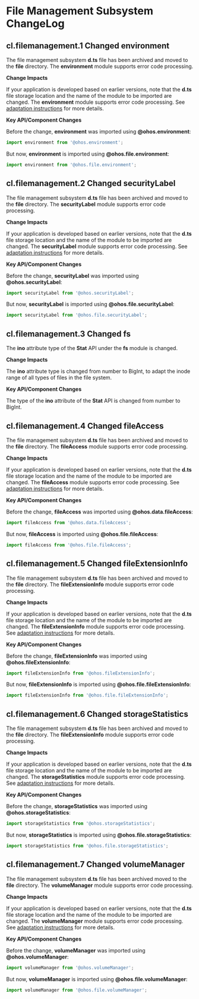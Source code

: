 # File Management Subsystem ChangeLog

## cl.filemanagement.1 Changed environment

The file management subsystem **d.ts** file has been archived and moved to the **file** directory. The **environment** module supports error code processing.

**Change Impacts**

If your application is developed based on earlier versions, note that the **d.ts** file storage location and the name of the module to be imported are changed. The **environment** module supports error code processing. See [adaptation instructions](../OpenHarmony_3.2.8.1/changelogs-filemanagement.md) for more details.

**Key API/Component Changes**

Before the change, **environment** was imported using **@ohos.environment**:

```js
import environment from '@ohos.environment';
```

But now, **environment** is imported using **@ohos.file.environment**:

```js
import environment from '@ohos.file.environment';
```

## cl.filemanagement.2 Changed securityLabel

The file management subsystem **d.ts** file has been archived and moved to the **file** directory. The **securityLabel** module supports error code processing.

**Change Impacts**

If your application is developed based on earlier versions, note that the **d.ts** file storage location and the name of the module to be imported are changed. The **securityLabel** module supports error code processing. See [adaptation instructions](../OpenHarmony_3.2.8.1/changelogs-filemanagement.md) for more details.

**Key API/Component Changes**

Before the change, **securityLabel** was imported using **@ohos.securityLabel**:

```js
import securityLabel from '@ohos.securityLabel';
```

But now, **securityLabel** is imported using **@ohos.file.securityLabel**:

```js
import securityLabel from '@ohos.file.securityLabel';
```

## cl.filemanagement.3 Changed fs

The **ino** attribute type of the **Stat** API under the **fs** module is changed.

**Change Impacts**

The **ino** attribute type is changed from number to BigInt, to adapt the inode range of all types of files in the file system.

**Key API/Component Changes**

The type of the **ino** attribute of the **Stat** API is changed from number to BigInt.

## cl.filemanagement.4 Changed fileAccess

The file management subsystem **d.ts** file has been archived and moved to the **file** directory. The **fileAccess** module supports error code processing.

**Change Impacts**

If your application is developed based on earlier versions, note that the **d.ts** file storage location and the name of the module to be imported are changed. The **fileAccess** module supports error code processing. See [adaptation instructions](../OpenHarmony_3.2.8.1/changelogs-filemanagement.md) for more details.

**Key API/Component Changes**

Before the change, **fileAccess** was imported using **@ohos.data.fileAccess**:

```js
import fileAccess from '@ohos.data.fileAccess';
```

But now, **fileAccess** is imported using **@ohos.file.fileAccess**:

```js
import fileAccess from '@ohos.file.fileAccess';
```

## cl.filemanagement.5 Changed fileExtensionInfo

The file management subsystem **d.ts** file has been archived and moved to the **file** directory. The **fileExtensionInfo** module supports error code processing.

**Change Impacts**

If your application is developed based on earlier versions, note that the **d.ts** file storage location and the name of the module to be imported are changed. The **fileExtensionInfo** module supports error code processing. See [adaptation instructions](../OpenHarmony_3.2.8.1/changelogs-filemanagement.md) for more details.

**Key API/Component Changes**

Before the change, **fileExtensionInfo** was imported using **@ohos.fileExtensionInfo**:

```js
import fileExtensionInfo from '@ohos.fileExtensionInfo';
```

But now, **fileExtensionInfo** is imported using **@ohos.file.fileExtensionInfo**:

```js
import fileExtensionInfo from '@ohos.file.fileExtensionInfo';
```

## cl.filemanagement.6 Changed storageStatistics

The file management subsystem **d.ts** file has been archived and moved to the **file** directory. The **fileExtensionInfo** module supports error code processing.

**Change Impacts**

If your application is developed based on earlier versions, note that the **d.ts** file storage location and the name of the module to be imported are changed. The **storageStatistics** module supports error code processing. See [adaptation instructions](../OpenHarmony_3.2.8.1/changelogs-filemanagement.md) for more details.

**Key API/Component Changes**

Before the change, **storageStatistics** was imported using **@ohos.storageStatistics**:

```js
import storageStatistics from '@ohos.storageStatistics';
```

But now, **storageStatistics** is imported using **@ohos.file.storageStatistics**:

```js
import storageStatistics from '@ohos.file.storageStatistics';
```

## cl.filemanagement.7 Changed volumeManager

The file management subsystem **d.ts** file has been archived moved to the **file** directory. The **volumeManager** module supports error code processing.

**Change Impacts**

If your application is developed based on earlier versions, note that the **d.ts** file storage location and the name of the module to be imported are changed. The **volumeManager** module supports error code processing. See [adaptation instructions](../OpenHarmony_3.2.8.1/changelogs-filemanagement.md) for more details.

**Key API/Component Changes**

Before the change, **volumeManager** was imported using **@ohos.volumeManager**:

```js
import volumeManager from '@ohos.volumeManager';
```

But now, **volumeManager** is imported using **@ohos.file.volumeManager**:

```js
import volumeManager from '@ohos.file.volumeManager';
```
